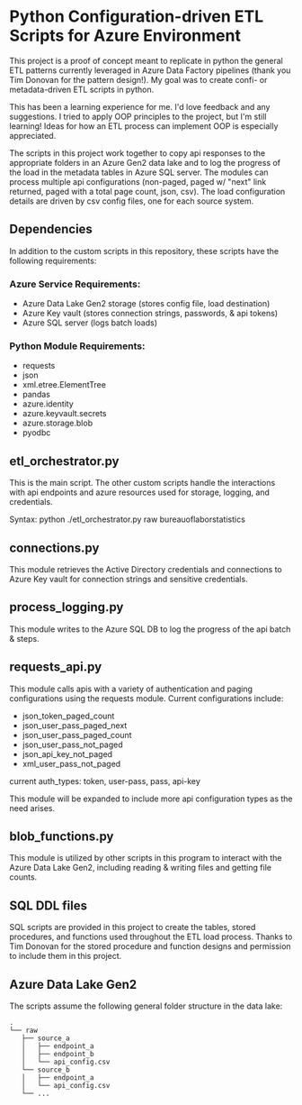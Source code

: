 # Python Configuration-driven ETL Scripts for Azure Environment
This project is a proof of concept meant to replicate in python the general ETL patterns currently leveraged in Azure Data Factory pipelines (thank you Tim Donovan for the pattern design!). My goal was to create confi- or metadata-driven ETL scripts in python.

This has been a learning experience for me. I'd love feedback and any suggestions. I tried to apply OOP principles to the project, but I'm still learning! Ideas for how an ETL process can implement OOP is especially appreciated.

The scripts in this project work together to copy api responses to the appropriate folders in an Azure Gen2 data lake and to log the progress of the load in the metadata tables in Azure SQL server. The modules can process multiple api configurations (non-paged, paged w/ "next" link returned, paged with a total page count, json, csv). The load configuration details are driven by csv config files, one for each source system.

## Dependencies
In addition to the custom scripts in this repository, these scripts have the following requirements:

### Azure Service Requirements:

 * Azure Data Lake Gen2 storage (stores config file, load destination)
 * Azure Key vault (stores connection strings, passwords, & api tokens)
 * Azure SQL server (logs batch loads)

### Python Module Requirements:

 * requests
 * json
 * xml.etree.ElementTree
 * pandas
 * azure.identity
 * azure.keyvault.secrets
 * azure.storage.blob
 * pyodbc

## etl_orchestrator.py
This is the main script. The other custom scripts handle the interactions with api endpoints and azure resources used for storage, logging, and credentials.

Syntax: python ./etl_orchestrator.py raw bureauoflaborstatistics

## connections.py
This module retrieves the Active Directory credentials and connections to Azure Key vault for connection strings and sensitive credentials.

## process_logging.py
This module writes to the Azure SQL DB to log the progress of the api batch & steps.

## requests_api.py
This module calls apis with a variety of authentication and paging configurations using the requests module. Current configurations include:

* json_token_paged_count
* json_user_pass_paged_next
* json_user_pass_paged_count
* json_user_pass_not_paged
* json_api_key_not_paged
* xml_user_pass_not_paged
  
current auth_types: token, user-pass, pass, api-key

This module will be expanded to include more api configuration types as the need arises.

## blob_functions.py
This module is utilized by other scripts in this program to interact with the Azure Data Lake Gen2, including reading & writing files and getting file counts.

## SQL DDL files
SQL scripts are provided in this project to create the tables, stored procedures, and functions used throughout the ETL load process. Thanks to Tim Donovan for the stored procedure and function designs and permission to include them in this project.

## Azure Data Lake Gen2
The scripts assume the following general folder structure in the data lake:

    .
    └── raw
       ├── source_a 
       │   ├── endpoint_a
       │   ├── endpoint_b
       │   └── api_config.csv
       └── source_b
       │   ├── endpoint_a
       │   └── api_config.csv       
       └── ...
